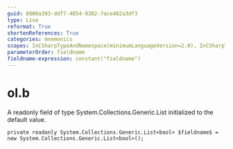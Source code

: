 ```yaml
---
guid: 8800a393-ddf7-4854-9382-7ace482a3df3
type: Live
reformat: True
shortenReferences: True
categories: mnemonics
scopes: InCSharpTypeAndNamespace(minimumLanguageVersion=2.0), InCSharpTypeMember(minimumLanguageVersion=2.0)
parameterOrder: fieldname
fieldname-expression: constant("fieldname")
---
```


# ol.b

A readonly field of type System.Collections.Generic.List<bool> initialized to the default value.

```
private readonly System.Collections.Generic.List<bool> $fieldname$ = new System.Collections.Generic.List<bool>();
```
